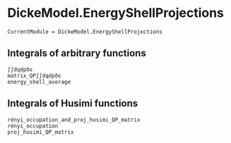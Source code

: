 # DickeModel.EnergyShellProjections
```@meta
CurrentModule = DickeModel.EnergyShellProjections
```
## Integrals of arbitrary functions
```@docs
∫∫dqdpδϵ
matrix_QP∫∫dqdpδϵ
energy_shell_average
```

## Integrals of Husimi functions
```@docs
rényi_occupation_and_proj_husimi_QP_matrix
rényi_occupation
proj_husimi_QP_matrix
```
